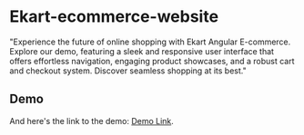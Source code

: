 # Ekart-ecommerce-website
"Experience the future of online shopping with Ekart Angular E-commerce. Explore our demo, featuring a sleek and responsive user interface that offers effortless navigation, engaging product showcases, and a robust cart and checkout system. Discover seamless shopping at its best."

## Demo
And here's the link to the demo: [Demo Link](https://ekart-369.web.app/).
